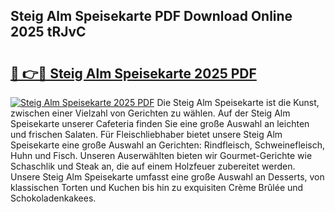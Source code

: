 ## Steig Alm Speisekarte PDF Download Online 2025 tRJvC

# <h2><a href="http://gcbtaq8.nevu.top/?p=Steig+Alm+Speisekarte">🔗 👉🔴 Steig Alm Speisekarte 2025 PDF</a></h2>

[![Steig Alm Speisekarte 2025 PDF](https://i.imgur.com/dBaPXMq.png)](http://gcbtaq8.nevu.top/?p=Steig+Alm+Speisekarte)
Die Steig Alm Speisekarte ist die Kunst, zwischen einer Vielzahl von Gerichten zu wählen. Auf der Steig Alm Speisekarte unserer Cafeteria finden Sie eine große Auswahl an leichten und frischen Salaten. Für Fleischliebhaber bietet unsere Steig Alm Speisekarte eine große Auswahl an Gerichten: Rindfleisch, Schweinefleisch, Huhn und Fisch. Unseren Auserwählten bieten wir Gourmet-Gerichte wie Schaschlik und Steak an, die auf einem Holzfeuer zubereitet werden. Unsere Steig Alm Speisekarte umfasst eine große Auswahl an Desserts, von klassischen Torten und Kuchen bis hin zu exquisiten Crème Brûlée und Schokoladenkakees.
